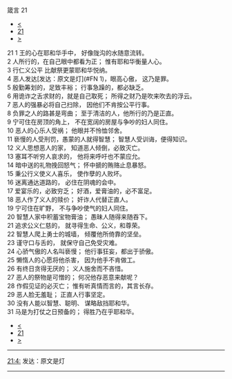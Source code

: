 ﻿





 箴言 21




* [<](bible/PRO20.md)
* [21](bible/PRO.md)
* [>](bible/PRO22.md)



 
21 
1 王的心在耶和华手中， 好像陇沟的水随意流转。  
2 人所行的，在自己眼中都看为正； 惟有耶和华衡量人心。  
3 行仁义公平 比献祭更蒙耶和华悦纳。  
4 恶人发达[发达：原文是灯](#FN
1)，眼高心傲， 这乃是罪。  
5 殷勤筹划的，足致丰裕； 行事急躁的，都必缺乏。  
6 用诡诈之舌求财的，就是自己取死； 所得之财乃是吹来吹去的浮云。  
7 恶人的强暴必将自己扫除， 因他们不肯按公平行事。  
8 负罪之人的路甚是弯曲； 至于清洁的人，他所行的乃是正直。  
9 宁可住在房顶的角上， 不在宽阔的房屋与争吵的妇人同住。  
10 恶人的心乐人受祸； 他眼并不怜恤邻舍。  
11 亵慢的人受刑罚，愚蒙的人就得智慧； 智慧人受训诲，便得知识。  
12 义人思想恶人的家， 知道恶人倾倒，必致灭亡。  
13 塞耳不听穷人哀求的， 他将来呼吁也不蒙应允。  
14 暗中送的礼物挽回怒气； 怀中搋的贿赂止息暴怒。  
15 秉公行义使义人喜乐， 使作孽的人败坏。  
16 迷离通达道路的， 必住在阴魂的会中。  
17 爱宴乐的，必致穷乏； 好酒，爱膏油的，必不富足。  
18 恶人作了义人的赎价； 奸诈人代替正直人。  
19 宁可住在旷野， 不与争吵使气的妇人同住。  
20 智慧人家中积蓄宝物膏油； 愚昧人随得来随吞下。  
21 追求公义仁慈的， 就寻得生命、公义，和尊荣。  
22 智慧人爬上勇士的城墙， 倾覆他所倚靠的坚垒。  
23 谨守口与舌的， 就保守自己免受灾难。  
24 心骄气傲的人名叫亵慢； 他行事狂妄，都出于骄傲。  
25 懒惰人的心愿将他杀害， 因为他手不肯做工。  
26 有终日贪得无厌的； 义人施舍而不吝惜。  
27 恶人的祭物是可憎的； 何况他存恶意来献呢？  
28 作假见证的必灭亡； 惟有听真情而言的，其言长存。  
29 恶人脸无羞耻； 正直人行事坚定。  
30 没有人能以智慧、聪明、 谋略敌挡耶和华。  
31 马是为打仗之日预备的； 得胜乃在乎耶和华。 
* [<](bible/PRO20.md)
* [21](bible/PRO.md)
* [>](bible/PRO22.md)





---


[21:4:](#V4)
发达：原文是灯




---









